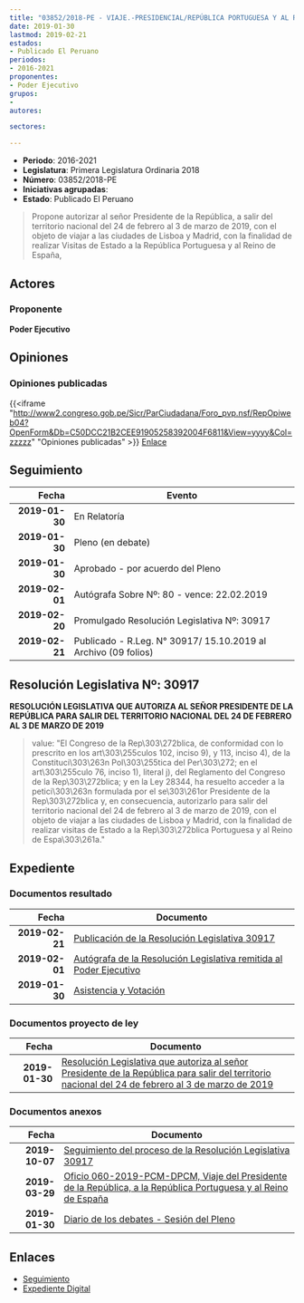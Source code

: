 ```yaml
---
title: "03852/2018-PE - VIAJE.-PRESIDENCIAL/REPÚBLICA PORTUGUESA Y AL REINO DE ESPAÑA"
date: 2019-01-30
lastmod: 2019-02-21
estados:
- Publicado El Peruano
periodos:
- 2016-2021
proponentes:
- Poder Ejecutivo
grupos:
- 
autores:

sectores:

---
```

- **Periodo**: 2016-2021
- **Legislatura**: Primera Legislatura Ordinaria 2018
- **Número**: 03852/2018-PE
- **Iniciativas agrupadas**: 
- **Estado**: Publicado El Peruano

> Propone autorizar al señor Presidente de la República, a salir del territorio nacional del 24 de febrero al 3 de marzo de 2019, con el objeto de viajar a las ciudades de Lisboa y Madrid, con la finalidad de realizar Visitas de Estado a la República Portuguesa y al Reino de España,


## Actores

### Proponente

**Poder Ejecutivo**

## Opiniones

### Opiniones publicadas

{{<iframe "http://www2.congreso.gob.pe/Sicr/ParCiudadana/Foro_pvp.nsf/RepOpiweb04?OpenForm&Db=C50DCC21B2CEE91905258392004F6811&View=yyyy&Col=zzzzz" "Opiniones publicadas" >}}
[Enlace](http://www2.congreso.gob.pe/Sicr/ParCiudadana/Foro_pvp.nsf/RepOpiweb04?OpenForm&Db=C50DCC21B2CEE91905258392004F6811&View=yyyy&Col=zzzzz)


## Seguimiento

| Fecha | Evento |
|------:|--------|
| **2019-01-30** | En Relatoría |
| **2019-01-30** | Pleno (en debate) |
| **2019-01-30** | Aprobado - por acuerdo del Pleno |
| **2019-02-01** | Autógrafa Sobre Nº: 80 - vence: 22.02.2019 |
| **2019-02-20** | Promulgado Resolución Legislativa Nº: 30917 |
| **2019-02-21** | Publicado - R.Leg. N° 30917/ 15.10.2019 al Archivo (09 folios) |

## Resolución Legislativa Nº: 30917

**RESOLUCIÓN LEGISLATIVA QUE AUTORIZA AL SEÑOR PRESIDENTE DE LA REPÚBLICA PARA SALIR DEL TERRITORIO NACIONAL DEL 24 DE FEBRERO AL 3 DE MARZO DE 2019**

> value: "El Congreso de la Rep\303\272blica, de conformidad con lo prescrito en los art\303\255culos 102, inciso 9), y 113, inciso 4), de la Constituci\303\263n Pol\303\255tica del Per\303\272; en el art\303\255culo 76, inciso 1), literal j), del Reglamento del Congreso de la Rep\303\272blica; y en la Ley 28344, ha resuelto acceder a la petici\303\263n formulada por el se\303\261or Presidente de la Rep\303\272blica y, en consecuencia, autorizarlo para salir del territorio nacional del 24 de febrero al 3 de marzo de 2019, con el objeto de viajar a las ciudades de Lisboa y Madrid, con la finalidad de realizar visitas de Estado a la Rep\303\272blica Portuguesa y al Reino de Espa\303\261a."


## Expediente

### Documentos resultado

| Fecha | Documento |
|------:|-----------|
| **2019-02-21** | [Publicación de la Resolución Legislativa 30917](http://www.leyes.congreso.gob.pe/Documentos/2016_2021/ADLP/Normas_Legales/30917-RLG.pdf) |
| **2019-02-01** | [Autógrafa de la Resolución Legislativa remitida al Poder Ejecutivo](http://www.leyes.congreso.gob.pe/Documentos/2016_2021/ADLP/Texto_Aprobado/AU0385220190201.pdf) |
| **2019-01-30** | [Asistencia y Votación](http://www.leyes.congreso.gob.pe/Documentos/2016_2021/Asistencia_y_Votacion/Proyectos_de_Ley/PL_AV03852_20190130.pdf) |

### Documentos proyecto de ley

| Fecha | Documento |
|------:|-----------|
| **2019-01-30** | [Resolución Legislativa que autoriza al señor Presidente de la República para salir del territorio nacional del 24 de febrero al 3 de marzo de 2019](http://www.leyes.congreso.gob.pe/Documentos/2016_2021/Proyectos_de_Ley_y_de_Resoluciones_Legislativas/PL0385220190130.pdf) |

### Documentos anexos

| Fecha | Documento |
|------:|-----------|
| **2019-10-07** | [Seguimiento del proceso de la Resolución Legislativa 30917](http://www.leyes.congreso.gob.pe/Documentos/2016_2021/Seguimiento_de_Proyectos_de_Ley/03852PL20191007.pdf) |
| **2019-03-29** | [Oficio 060-2019-PCM-DPCM, Viaje del Presidente de la República, a la República Portuguesa y al Reino de España](http://www.leyes.congreso.gob.pe/Documentos/2016_2021/Oficios/Poder_Ejecutivo/OFICIO-060-2019-PCM-DPCM.pdf) |
| **2019-01-30** | [Diario de los debates - Sesión del Pleno](http://www2.congreso.gob.pe/Sicr/DiarioDebates/Publicad.nsf/SesionesPleno/05256D6E0073DFE905258393006202ED/$FILE/PLO-2018-20B.pdf) |

## Enlaces

- [Seguimiento](http://www2.congreso.gob.pe/Sicr/TraDocEstProc/CLProLey2016.nsf/f7fff46988ca05b1052578e100829cc7/0bdd6610900f708305258392005d5526?OpenDocument)
- [Expediente Digital](http://www2.congreso.gob.pe/Sicr/TraDocEstProc/Expvirt_2011.nsf/visbusqptramdoc1621/03852?opendocument)

